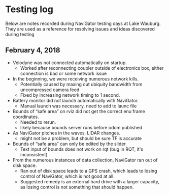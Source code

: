 # Testing log
Below are notes recorded during NaviGator testing days at Lake Wauburg. They are used as a reference for resolving issues and ideas discovered during testing

## February 4, 2018
* Velodyne was not connected automatically on startup.
  * Worked after reconnecting coupler outside of electronics box, either connection is bad or some network issue
* In the beginning, we were receiving numerous network kills.
  * Potentially caused by maxing out ubiquity bandwidth from uncompressed camera feed
  * Fixed by increasing network timing to 1 second.
* Battery monitor did not launch automatically with NaviGator.
  * Manual launch was necessary, need to add to launc file
* Bounds of “safe area” on rviz did not get the correct enu frame coordinates.
  * Needed to rerun.
  * likely because bounds server runs before odom published
* As NaviGator pitches in the waves, LIDAR changes.
  * might not be a problem, but should be sure TF is accurate
* Bounds of “safe area” can only be edited by the slider.
  * Text input of bounds does not work on rqt (bug in RQT, it's inconsistent)
* From the numerous instances of data collection, NaviGator ran out of disk space.
  * Ran out of disk space leads to a GPS crash, which leads to losing control of NaviGator, which is not good at all.
  * Suggested remedy is an external hard drive with a larger capacity, as losing control is not something that should happen.
